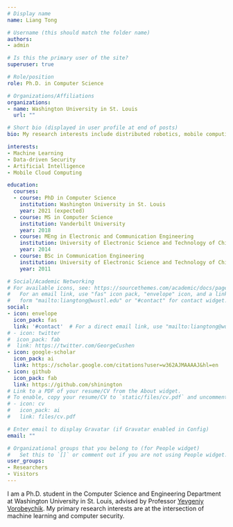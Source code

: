 ```yaml
---
# Display name
name: Liang Tong

# Username (this should match the folder name)
authors:
- admin

# Is this the primary user of the site?
superuser: true

# Role/position
role: Ph.D. in Computer Science

# Organizations/Affiliations
organizations:
- name: Washington University in St. Louis
  url: ""

# Short bio (displayed in user profile at end of posts)
bio: My research interests include distributed robotics, mobile computing and programmable matter.

interests:
- Machine Learning
- Data-driven Security
- Artificial Intelligence
- Mobile Cloud Computing

education:
  courses:
  - course: PhD in Computer Science
    institution: Washington University in St. Louis
    year: 2021 (expected)
  - course: MS in Computer Science 
    institution: Vanderbilt University
    year: 2018
  - course: MEng in Electronic and Communication Engineering
    institution: University of Electronic Science and Technology of China
    year: 2014
  - course: BSc in Communication Engineering
    institution: University of Electronic Science and Technology of China
    year: 2011

# Social/Academic Networking
# For available icons, see: https://sourcethemes.com/academic/docs/page-builder/#icons
#   For an email link, use "fas" icon pack, "envelope" icon, and a link in the
#   form "mailto:liangtong@wustl.edu" or "#contact" for contact widget.
social:
- icon: envelope
  icon_pack: fas
  link: '#contact'  # For a direct email link, use "mailto:liangtong@wustl.edu".
# - icon: twitter
#  icon_pack: fab
#  link: https://twitter.com/GeorgeCushen
- icon: google-scholar
  icon_pack: ai
  link: https://scholar.google.com/citations?user=w362AJMAAAAJ&hl=en
- icon: github
  icon_pack: fab
  link: https://github.com/shinington
# Link to a PDF of your resume/CV from the About widget.
# To enable, copy your resume/CV to `static/files/cv.pdf` and uncomment the lines below.
# - icon: cv
#   icon_pack: ai
#   link: files/cv.pdf

# Enter email to display Gravatar (if Gravatar enabled in Config)
email: ""

# Organizational groups that you belong to (for People widget)
#   Set this to `[]` or comment out if you are not using People widget.
user_groups:
- Researchers
- Visitors
---
```


I am a Ph.D. student in the Computer Science and Engineering Department at Washington University in St. Louis, advised by Professor [Yevgeniy Vorobeychik](https://vorobeychik.com/). My primary research interests are at the intersection of machine learning and computer security. 

